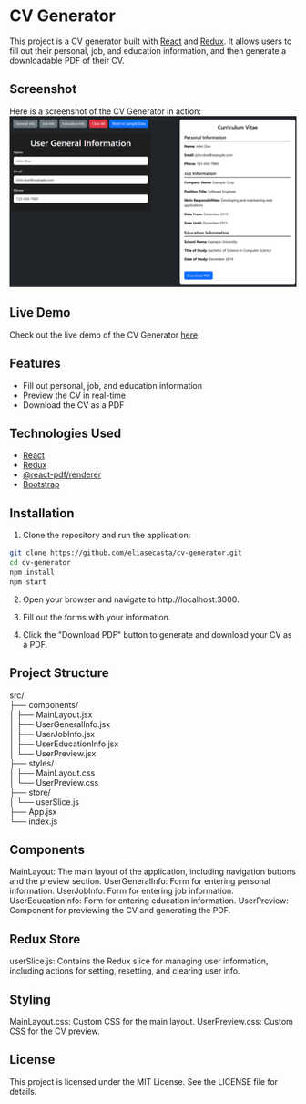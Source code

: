 # CV Generator

This project is a CV generator built with [React](https://reactjs.org/) and [Redux](https://redux.js.org/). It allows users to fill out their personal, job, and education information, and then generate a downloadable PDF of their CV.

## Screenshot

Here is a screenshot of the CV Generator in action:
![CV Generator Screenshot](/src/assets/cv%20generator.png)

## Live Demo

Check out the live demo of the CV Generator [here](https://cvgenerator71.netlify.app/).

## Features

- Fill out personal, job, and education information
- Preview the CV in real-time
- Download the CV as a PDF

## Technologies Used

- [React](https://reactjs.org/)
- [Redux](https://redux.js.org/)
- [@react-pdf/renderer](https://react-pdf.org/)
- [Bootstrap](https://getbootstrap.com/)

## Installation

1. Clone the repository and run the application:

```bash
git clone https://github.com/eliasecasta/cv-generator.git
cd cv-generator
npm install
npm start
```

2. Open your browser and navigate to http://localhost:3000.

3. Fill out the forms with your information.

4. Click the "Download PDF" button to generate and download your CV as a PDF.

## Project Structure

src/  
├── components/  
│ ├── MainLayout.jsx  
│ ├── UserGeneralInfo.jsx  
│ ├── UserJobInfo.jsx  
│ ├── UserEducationInfo.jsx  
│ └── UserPreview.jsx  
├── styles/  
│ ├── MainLayout.css  
│ └── UserPreview.css  
├── store/  
│ └── userSlice.js  
├── App.jsx  
└── index.js

## Components

MainLayout: The main layout of the application, including navigation buttons and the preview section.
UserGeneralInfo: Form for entering personal information.
UserJobInfo: Form for entering job information.
UserEducationInfo: Form for entering education information.
UserPreview: Component for previewing the CV and generating the PDF.

## Redux Store

userSlice.js: Contains the Redux slice for managing user information, including actions for setting, resetting, and clearing user info.

## Styling

MainLayout.css: Custom CSS for the main layout.
UserPreview.css: Custom CSS for the CV preview.

## License

This project is licensed under the MIT License. See the LICENSE file for details.
